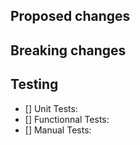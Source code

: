## Proposed changes

<!--
    Explains what are you changing in the code and provide links to relevant issues.
    This doesn't need to be over-technical, a good summary of the issues with good explanations of the decisions should be enough.
 -->

## Breaking changes

<!--
    Remove this section if the PR does not include any breaking change

    If your changes includes some breaking changes in the code, thoroughly explains:
        - What are the breaking changes programmatically speaking.
        - What is the impact on the end-user (e.g. user cannot do X anymore).
        - What motivates those changes.
-->

## Testing

- [] Unit Tests:
    <!-- Did you write unit tests for your feature? If not, explains why?  -->
- [] Functionnal Tests:
    <!-- Did you write functionnal tests for your feature? If not, explains why?  -->
- [] Manual Tests:
    <!-- How did you test your changeset?  -->

<!-- For Coveo Employees only. Fill and uncomment this section.

-----
CDX-XXX

-->
